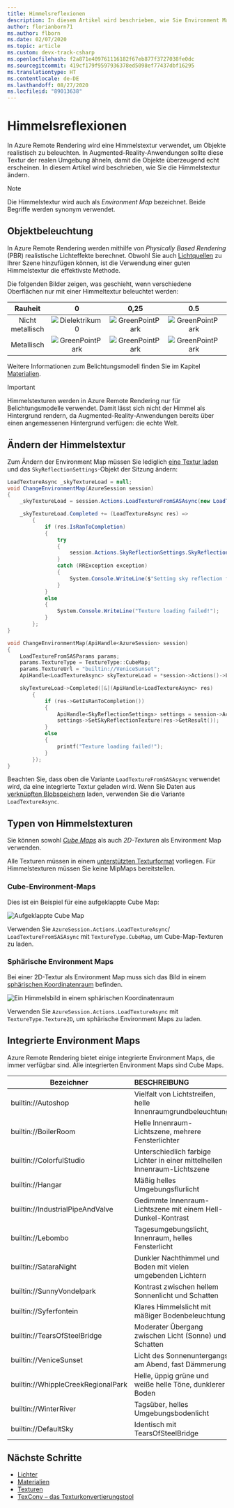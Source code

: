 ```yaml
---
title: Himmelsreflexionen
description: In diesem Artikel wird beschrieben, wie Sie Environment Maps für Himmelsspiegelungen einrichten.
author: florianborn71
ms.author: flborn
ms.date: 02/07/2020
ms.topic: article
ms.custom: devx-track-csharp
ms.openlocfilehash: f2a871e409761116182f67eb877f3727038fe0dc
ms.sourcegitcommit: 419cf179f9597936378ed5098ef77437dbf16295
ms.translationtype: HT
ms.contentlocale: de-DE
ms.lasthandoff: 08/27/2020
ms.locfileid: "89013638"
---
```

# <a name="sky-reflections"></a>Himmelsreflexionen

In Azure Remote Rendering wird eine Himmelstextur verwendet, um Objekte realistisch zu beleuchten. In Augmented-Reality-Anwendungen sollte diese Textur der realen Umgebung ähneln, damit die Objekte überzeugend echt erscheinen. In diesem Artikel wird beschrieben, wie Sie die Himmelstextur ändern.

> [!NOTE]
> Die Himmelstextur wird auch als *Environment Map* bezeichnet. Beide Begriffe werden synonym verwendet.

## <a name="object-lighting"></a>Objektbeleuchtung

In Azure Remote Rendering werden mithilfe von *Physically Based Rendering* (PBR) realistische Lichteffekte berechnet. Obwohl Sie auch [Lichtquellen](lights.md) zu Ihrer Szene hinzufügen können, ist die Verwendung einer guten Himmelstextur die effektivste Methode.

Die folgenden Bilder zeigen, was geschieht, wenn verschiedene Oberflächen nur mit einer Himmeltextur beleuchtet werden:

| Rauheit  | 0                                        | 0,25                                          | 0.5                                          | 0,75                                          | 1                                          |
|:----------:|:----------------------------------------:|:---------------------------------------------:|:--------------------------------------------:|:---------------------------------------------:|:------------------------------------------:|
| Nicht metallisch  | ![Dielektrikum0](media/dielectric-0.png)   | ![GreenPointPark](media/dielectric-0.25.png)  | ![GreenPointPark](media/dielectric-0.5.png)  | ![GreenPointPark](media/dielectric-0.75.png)  | ![GreenPointPark](media/dielectric-1.png)  |
| Metallisch      | ![GreenPointPark](media/metallic-0.png)  | ![GreenPointPark](media/metallic-0.25.png)    | ![GreenPointPark](media/metallic-0.5.png)    | ![GreenPointPark](media/metallic-0.75.png)    | ![GreenPointPark](media/metallic-1.png)    |

Weitere Informationen zum Belichtungsmodell finden Sie im Kapitel [Materialien](../../concepts/materials.md).

> [!IMPORTANT]
> Himmelstexturen werden in Azure Remote Rendering nur für Belichtungsmodelle verwendet. Damit lässt sich nicht der Himmel als Hintergrund rendern, da Augmented-Reality-Anwendungen bereits über einen angemessenen Hintergrund verfügen: die echte Welt.

## <a name="changing-the-sky-texture"></a>Ändern der Himmelstextur

Zum Ändern der Environment Map müssen Sie lediglich [eine Textur laden](../../concepts/textures.md) und das `SkyReflectionSettings`-Objekt der Sitzung ändern:

```cs
LoadTextureAsync _skyTextureLoad = null;
void ChangeEnvironmentMap(AzureSession session)
{
    _skyTextureLoad = session.Actions.LoadTextureFromSASAsync(new LoadTextureFromSASParams("builtin://VeniceSunset", TextureType.CubeMap));

    _skyTextureLoad.Completed += (LoadTextureAsync res) =>
        {
            if (res.IsRanToCompletion)
            {
                try
                {
                    session.Actions.SkyReflectionSettings.SkyReflectionTexture = res.Result;
                }
                catch (RRException exception)
                {
                    System.Console.WriteLine($"Setting sky reflection failed: {exception.Message}");
                }
            }
            else
            {
                System.Console.WriteLine("Texture loading failed!");
            }
        };
}
```

```cpp
void ChangeEnvironmentMap(ApiHandle<AzureSession> session)
{
    LoadTextureFromSASParams params;
    params.TextureType = TextureType::CubeMap;
    params.TextureUrl = "builtin://VeniceSunset";
    ApiHandle<LoadTextureAsync> skyTextureLoad = *session->Actions()->LoadTextureFromSASAsync(params);

    skyTextureLoad->Completed([&](ApiHandle<LoadTextureAsync> res)
        {
            if (res->GetIsRanToCompletion())
            {
                ApiHandle<SkyReflectionSettings> settings = session->Actions()->GetSkyReflectionSettings();
                settings->SetSkyReflectionTexture(res->GetResult());
            }
            else
            {
                printf("Texture loading failed!");
            }
        });
}

```

Beachten Sie, dass oben die Variante `LoadTextureFromSASAsync` verwendet wird, da eine integrierte Textur geladen wird. Wenn Sie Daten aus [verknüpften Blobspeichern](../../how-tos/create-an-account.md#link-storage-accounts) laden, verwenden Sie die Variante `LoadTextureAsync`.

## <a name="sky-texture-types"></a>Typen von Himmelstexturen

Sie können sowohl *[Cube Maps](https://en.wikipedia.org/wiki/Cube_mapping)* als auch *2D-Texturen* als Environment Map verwenden.

Alle Texturen müssen in einem [unterstützten Texturformat](../../concepts/textures.md#supported-texture-formats) vorliegen. Für Himmelstexturen müssen Sie keine MipMaps bereitstellen.

### <a name="cube-environment-maps"></a>Cube-Environment-Maps

Dies ist ein Beispiel für eine aufgeklappte Cube Map:

![Aufgeklappte Cube Map](media/Cubemap-example.png)

Verwenden Sie `AzureSession.Actions.LoadTextureAsync`/ `LoadTextureFromSASAsync` mit `TextureType.CubeMap`, um Cube-Map-Texturen zu laden.

### <a name="sphere-environment-maps"></a>Sphärische Environment Maps

Bei einer 2D-Textur als Environment Map muss sich das Bild in einem [sphärischen Koordinatenraum](https://en.wikipedia.org/wiki/Spherical_coordinate_system) befinden.

![Ein Himmelsbild in einem sphärischen Koordinatenraum](media/spheremap-example.png)

Verwenden Sie `AzureSession.Actions.LoadTextureAsync` mit `TextureType.Texture2D`, um sphärische Environment Maps zu laden.

## <a name="built-in-environment-maps"></a>Integrierte Environment Maps

Azure Remote Rendering bietet einige integrierte Environment Maps, die immer verfügbar sind. Alle integrierten Environment Maps sind Cube Maps.

|Bezeichner                         | BESCHREIBUNG                                              | Abbildung                                                      |
|-----------------------------------|:---------------------------------------------------------|:-----------------------------------------------------------------:|
|builtin://Autoshop                 | Vielfalt von Lichtstreifen, helle Innenraumgrundbeleuchtung    | ![Autoshop](media/autoshop.png)
|builtin://BoilerRoom               | Helle Innenraum-Lichtszene, mehrere Fensterlichter      | ![BoilerRoom](media/boiler-room.png)
|builtin://ColorfulStudio           | Unterschiedlich farbige Lichter in einer mittelhellen Innenraum-Lichtszene  | ![ColorfulStudio](media/colorful-studio.png)
|builtin://Hangar                   | Mäßig helles Umgebungsflurlicht                     | ![SmallHangar](media/hangar.png)
|builtin://IndustrialPipeAndValve   | Gedimmte Innenraum-Lichtszene mit einem Hell-Dunkel-Kontrast              | ![IndustrialPipeAndValve](media/industrial-pipe-and-valve.png)
|builtin://Lebombo                  | Tagesumgebungslicht, Innenraum, helles Fensterlicht     | ![Lebombo](media/lebombo.png)
|builtin://SataraNight              | Dunkler Nachthimmel und Boden mit vielen umgebenden Lichtern   | ![SataraNight](media/satara-night.png)
|builtin://SunnyVondelpark          | Kontrast zwischen hellem Sonnenlicht und Schatten                      | ![SunnyVondelpark](media/sunny-vondelpark.png)
|builtin://Syferfontein             | Klares Himmelslicht mit mäßiger Bodenbeleuchtung            | ![Syferfontein](media/syferfontein.png)
|builtin://TearsOfSteelBridge       | Moderater Übergang zwischen Licht (Sonne) und Schatten                         | ![TearsOfSteelBridge](media/tears-of-steel-bridge.png)
|builtin://VeniceSunset             | Licht des Sonnenuntergangs am Abend, fast Dämmerung                    | ![VeniceSunset](media/venice-sunset.png)
|builtin://WhippleCreekRegionalPark | Helle, üppig grüne und weiße helle Töne, dunklerer Boden | ![WhippleCreekRegionalPark](media/whipple-creek-regional-park.png)
|builtin://WinterRiver              | Tagsüber, helles Umgebungsbodenlicht                 | ![WinterRiver](media/winter-river.png)
|builtin://DefaultSky               | Identisch mit TearsOfSteelBridge                               | ![DefaultSky](media/tears-of-steel-bridge.png)

## <a name="next-steps"></a>Nächste Schritte

* [Lichter](../../overview/features/lights.md)
* [Materialien](../../concepts/materials.md)
* [Texturen](../../concepts/textures.md)
* [TexConv – das Texturkonvertierungstool](../../resources/tools/tex-conv.md)
